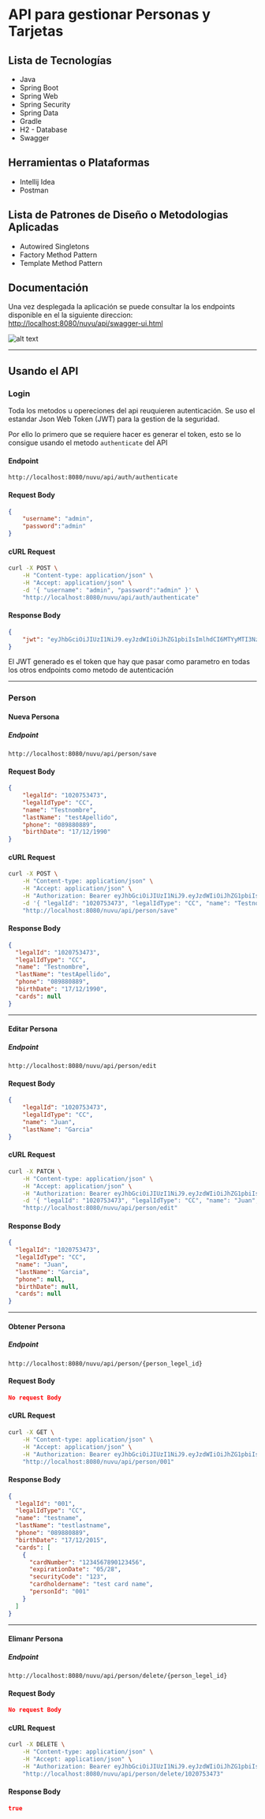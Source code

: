 # API para gestionar Personas y Tarjetas
## Lista de Tecnologías
* Java
* Spring Boot
* Spring Web
* Spring Security
* Spring Data
* Gradle
* H2 - Database
* Swagger

## Herramientas o Plataformas
* Intellij Idea
* Postman

## Lista de Patrones de Diseño o Metodologias Aplicadas
* Autowired Singletons
* Factory Method Pattern
* Template Method Pattern

## Documentación
Una vez desplegada la aplicación se puede consultar la los endpoints disponible en el la siguiente direccion:
[http://localhost:8080/nuvu/api/swagger-ui.html](http://localhost:8080/nuvu/api/swagger-ui.html)

![alt text](https://github.com/jonathany23/PersonCardAPI/blob/main/src/main/resources/img/swagger.png "Swagger")

___
## Usando el API
### Login
Toda los metodos u opereciones del api reuquieren autenticación.
Se uso el estandar Json Web Token (JWT) para la  gestion de la seguridad.

Por ello lo primero que se requiere hacer es generar el token, esto se lo consigue usando el metodo `authenticate` del API

#### Endpoint
```
http://localhost:8080/nuvu/api/auth/authenticate
```

#### Request Body
```json
{
    "username": "admin",
    "password":"admin"
}
```
#### cURL Request
```bash
curl -X POST \
	-H "Content-type: application/json" \
	-H "Accept: application/json" \
	-d '{ "username": "admin", "password":"admin" }' \
	"http://localhost:8080/nuvu/api/auth/authenticate"
```
#### Response Body
```json
{
    "jwt": "eyJhbGciOiJIUzI1NiJ9.eyJzdWIiOiJhZG1pbiIsImlhdCI6MTYyMTI3Nzc2MCwiZXhwIjoxNjIxMzEzNzYwfQ.cq6Wm13Ed8G7DDQrZwmSLczKvSrHIOfeK7fS6LeiXV8"
}
```
El JWT generado es el token que hay que pasar como parametro en todas los otros endpoints como metodo de autenticación

___
### Person
#### Nueva Persona
##### Endpoint
```
http://localhost:8080/nuvu/api/person/save
```
#### Request Body
```json
{
    "legalId": "1020753473",
    "legalIdType": "CC",
    "name": "Testnombre",
    "lastName": "testApellido",
    "phone": "089880889",
    "birthDate": "17/12/1990"
}
```
#### cURL Request
```bash
curl -X POST \
	-H "Content-type: application/json" \
	-H "Accept: application/json" \
	-H "Authorization: Bearer eyJhbGciOiJIUzI1NiJ9.eyJzdWIiOiJhZG1pbiIsImlhdCI6MTYyMTI3Nzc2MCwiZXhwIjoxNjIxMzEzNzYwfQ.cq6Wm13Ed8G7DDQrZwmSLczKvSrHIOfeK7fS6LeiXV8" \
	-d '{ "legalId": "1020753473", "legalIdType": "CC", "name": "Testnombre", "lastName": "testApellido", "phone": "089880889", "birthDate": "17/12/1990" }' \
	"http://localhost:8080/nuvu/api/person/save"
```
#### Response Body
```json
{
  "legalId": "1020753473",
  "legalIdType": "CC",
  "name": "Testnombre",
  "lastName": "testApellido",
  "phone": "089880889",
  "birthDate": "17/12/1990",
  "cards": null
}
```
___
#### Editar Persona
##### Endpoint
```
http://localhost:8080/nuvu/api/person/edit
```
#### Request Body
```json
{
    "legalId": "1020753473",
    "legalIdType": "CC",
    "name": "Juan",
    "lastName": "Garcia"
}
```
#### cURL Request
```bash
curl -X PATCH \
	-H "Content-type: application/json" \
	-H "Accept: application/json" \
	-H "Authorization: Bearer eyJhbGciOiJIUzI1NiJ9.eyJzdWIiOiJhZG1pbiIsImlhdCI6MTYyMTI3Nzc2MCwiZXhwIjoxNjIxMzEzNzYwfQ.cq6Wm13Ed8G7DDQrZwmSLczKvSrHIOfeK7fS6LeiXV8" \
	-d '{ "legalId": "1020753473", "legalIdType": "CC", "name": "Juan", "lastName": "Garcia" }' \
	"http://localhost:8080/nuvu/api/person/edit"
```
#### Response Body
```json
{
  "legalId": "1020753473",
  "legalIdType": "CC",
  "name": "Juan",
  "lastName": "Garcia",
  "phone": null,
  "birthDate": null,
  "cards": null
}
```
___

#### Obtener Persona
##### Endpoint
```
http://localhost:8080/nuvu/api/person/{person_legel_id}
```
#### Request Body
```json
No request Body
```
#### cURL Request
```bash
curl -X GET \
	-H "Content-type: application/json" \
	-H "Accept: application/json" \
	-H "Authorization: Bearer eyJhbGciOiJIUzI1NiJ9.eyJzdWIiOiJhZG1pbiIsImlhdCI6MTYyMTI3Nzc2MCwiZXhwIjoxNjIxMzEzNzYwfQ.cq6Wm13Ed8G7DDQrZwmSLczKvSrHIOfeK7fS6LeiXV8" \
	"http://localhost:8080/nuvu/api/person/001"
```
#### Response Body
```json
{
  "legalId": "001",
  "legalIdType": "CC",
  "name": "testname",
  "lastName": "testlastname",
  "phone": "089880889",
  "birthDate": "17/12/2015",
  "cards": [
    {
      "cardNumber": "1234567890123456",
      "expirationDate": "05/28",
      "securityCode": "123",
      "cardholdername": "test card name",
      "personId": "001"
    }
  ]
}
```
___
#### Elimanr Persona
##### Endpoint
```
http://localhost:8080/nuvu/api/person/delete/{person_legel_id}
```
#### Request Body
```json
No request Body
```
#### cURL Request
```bash
curl -X DELETE \
	-H "Content-type: application/json" \
	-H "Accept: application/json" \
	-H "Authorization: Bearer eyJhbGciOiJIUzI1NiJ9.eyJzdWIiOiJhZG1pbiIsImlhdCI6MTYyMTI3Nzc2MCwiZXhwIjoxNjIxMzEzNzYwfQ.cq6Wm13Ed8G7DDQrZwmSLczKvSrHIOfeK7fS6LeiXV8" \
	"http://localhost:8080/nuvu/api/person/delete/1020753473"
```
#### Response Body
```json
true
```
